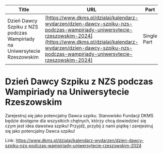 | **Title**       | **URL**           | **Part**              |
|-----------------|-------------------|-----------------------|
| Dzień Dawcy Szpiku z NZS podczas Wampiriady na Uniwersytecie Rzeszowskim         | [https://www.dkms.pl/dzialaj/kalendarz-wydarzen/dzien-dawcy-szpiku-nzs-podczas-wampiriady-uniwersytecie-rzeszowskim-2024](https://www.dkms.pl/dzialaj/kalendarz-wydarzen/dzien-dawcy-szpiku-nzs-podczas-wampiriady-uniwersytecie-rzeszowskim-2024)    | Single Part          |

# Dzień Dawcy Szpiku z NZS podczas Wampiriady na Uniwersytecie Rzeszowskim

Zarejestruj się jako potencjalny Dawca szpiku. Stanowisko Fundacji DKMS będzie dostępne dla wszystkich chętnych, którzy chcą dowiedzieć się czym jest idea dawstwa szpiku! Przyjdź, przybij z nami piątkę i zarejestruj się jako potencjalny Dawca szpiku!



Link: https://www.dkms.pl/dzialaj/kalendarz-wydarzen/dzien-dawcy-szpiku-nzs-podczas-wampiriady-uniwersytecie-rzeszowskim-2024
